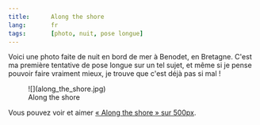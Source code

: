 ```yaml
---
title:      Along the shore
lang:       fr
tags:       [photo, nuit, pose longue]
---
```


Voici une photo faite de nuit en bord de mer à Benodet, en Bretagne. C'est ma première tentative de pose longue sur un tel sujet, et même si je pense pouvoir faire vraiment mieux, je trouve que c'est déjà pas si mal !

<figure markdown="1">
  ![](along_the_shore.jpg)
  <figcaption>
  Along the shore
  </figcaption>
</figure>

Vous pouvez voir et aimer [« Along the shore » sur 500px](http://500px.com/photo/407078).
